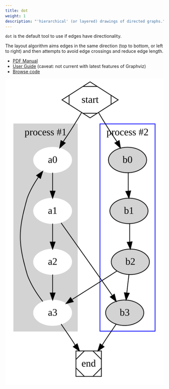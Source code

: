 ```yaml
---
title: dot
weight: 1
description: "'hierarchical' (or layered) drawings of directed graphs."
---
```


`dot` is the default tool to use if edges have directionality.

The layout algorithm aims edges in the same direction (top to bottom, or left
to right) and then attempts to avoid edge crossings and reduce edge length.

- [PDF Manual](/pdf/dot.1.pdf)
- [User Guide](/pdf/dotguide.pdf) (caveat: not current with latest features of Graphviz)
- [Browse code](https://gitlab.com/graphviz/graphviz/-/tree/main/lib/dotgen)

<p style="text-align: center;">
  <a href="/Gallery/directed/cluster.html">
    <img src="/Gallery/directed/cluster.svg">
  </a>
</p>

